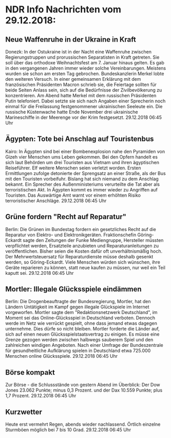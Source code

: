 # NDR Info Nachrichten vom 29.12.2018:


## Neue Waffenruhe in der Ukraine in Kraft
Donezk: In der Ostukraine ist in der Nacht eine Waffenruhe zwischen Regierungstruppen und prorussischen Separatisten in Kraft getreten. Sie soll über das orthodoxe Weihnachtsfest am 7. Januar hinaus gelten. Es gab in den vergangenen Jahren immer wieder solche Vereinbarungen. Meistens wurden sie schon am ersten Tag gebrochen. Bundeskanzlerin Merkel lobte den weiteren Versuch. In einer gemeinsamen Erklärung mit dem französischen Präsidenten Macron schrieb sie, die Feiertage sollten für beide Seiten Anlass sein, sich auf die Bedürfnisse der Zivilbevölkerung zu konzentrieren. Am Abend hatte Merkel mit dem russischen Präsidenten Putin telefoniert. Dabei setzte sie sich nach Angaben einer Sprecherin noch einmal für die Freilassung festgenommener ukrainischen Seeleute ein. Die russische Küstenwache hatte Ende November drei ukrainische Marineschiffe in der Meerenge vor der Krim festgesetzt. 29.12.2018 06:45 Uhr 

## Ägypten: Tote bei Anschlag auf Touristenbus
Kairo: In Ägypten sind bei einer Bombenexplosion nahe den Pyramiden von Gizeh vier Menschen ums Leben gekommen. Bei den Opfern handelt es sich laut Behörden um drei Touristen aus Vietnam und ihren ägyptischen Reiseführer. Elf weitere Menschen seien verletzt worden. Ersten Ermittlungen zufolge detonierte der Sprengsatz an einer Straße, als der Bus mit den Touristen vorbeifuhr. Bislang hat sich niemand zu dem Anschlag bekannt. Ein Sprecher des Außenministeriums verurteilte die Tat aber als terroristischen Akt. In Ägypten kommt es immer wieder zu Angriffen auf Touristen. Das Auswärtige Amt warnt vor einem erhöhten Risiko terroristischer Anschläge. 29.12.2018 06:45 Uhr 

## Grüne fordern "Recht auf Reparatur"
Berlin: Die Grünen im Bundestag fordern ein gesetzliches Recht auf die Reparatur von Elektro- und Elektronikgeräten. Fraktionschefin Göring-Eckardt sagte den Zeitungen der Funke Mediengruppe, Hersteller müssten verpflichtet werden, Ersatzteile anzubieten und Reparaturanleitungen zu veröffentlichen. Bisher seien die Kosten dafür oft unverhältnismäßig hoch. Der Mehrwertsteuersatz für Reparaturdienste müsse deshalb gesenkt werden, so Göring-Eckardt. Viele Menschen würden sich wünschen, ihre Geräte reparieren zu können, statt neue kaufen zu müssen, nur weil ein Teil kaputt sei. 29.12.2018 06:45 Uhr 

## Mortler: Illegale Glücksspiele eindämmen
Berlin:	Die Drogenbeauftragte der Bundesregierung, Mortler, hat den Ländern Untätigkeit im Kampf gegen illegale Glückspiele im Internet vorgeworfen. Mortler sagte dem "Redaktionsnetzwerk Deutschland", im Moment sei das Online-Glücksspiel in Deutschland verboten. Dennoch werde im Netz wie verrückt gespielt, ohne dass jemand etwas dagegen unternehme. Dies dürfe so nicht bleiben. Mortler forderte die Länder auf, sich auf einen neuen Glücksspielstaatsvertrag zu einigen. Es müsse eine Grenze gezogen werden zwischen halbwegs sauberem Spiel und den zahlreichen windigen Angeboten. Nach einer Umfrage der Bundeszentrale für gesundheitliche Aufklärung spielen in Deutschland etwa 725.000 Menschen online Glücksspiele. 29.12.2018 06:45 Uhr 

## Börse kompakt
Zur Börse - die Schlussstände von gestern Abend im Überblick: Der Dow Jones 23.062 Punkte; minus 0,3 Prozent. und
der Dax  10.559 Punkte; plus 1,7 Prozent. 29.12.2018 06:45 Uhr 

## Kurzwetter
Heute erst vermehrt Regen, abends wieder nachlassend. Örtlich einzelne Sturmböen möglich bei 7 bis 10 Grad. 29.12.2018 06:45 Uhr 

